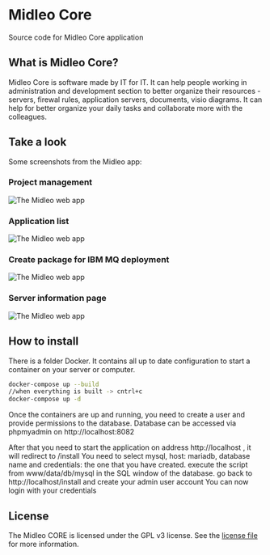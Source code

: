 # Midleo Core

Source code for Midleo Core application

## What is Midleo Core?
Midleo Core is software made by IT for IT. It can help people working in administration and development section to better organize their resources - servers, firewal rules, application servers, documents, visio diagrams. It can help for better organize your daily tasks and collaborate more with the colleagues.

## Take a look

Some screenshots from the Midleo app:

### Project management
![The Midleo web app](https://gitlab.com/midleo/midleo-core/-/raw/master/gitlab.assets/service-management.png)

### Application list
![The Midleo web app](https://gitlab.com/midleo/midleo-core/-/raw/master/gitlab.assets/applications.png)

### Create package for IBM MQ deployment
![The Midleo web app](https://gitlab.com/midleo/midleo-core/-/raw/master/gitlab.assets/ibm-mq-package.png)

### Server information page
![The Midleo web app](https://gitlab.com/midleo/midleo-core/-/raw/master/gitlab.assets/server-info.png)

## How to install

There is a folder Docker. It contains all up to date configuration to start a container on your server or computer.

```bash
docker-compose up --build
//when everything is built -> cntrl+c
docker-compose up -d
```

Once the containers are up and running, you need to create a user and provide permissions to the database.
Database can be accessed via phpmyadmin on http://localhost:8082

After that you need to start the application on address http://localhost , it will redirect to /install
You need to select mysql, host: mariadb, database name and credentials: the one that you have created.
execute the script from www/data/db/mysql in the SQL window of the database.
go back to http://localhost/install and create your admin user account
You can now login with your credentials

## License

The Midleo CORE is licensed under the GPL v3 license. See the [license file](https://gitlab.com/midleo/midleo-core/-/blob/master/LICENSE) for more information.